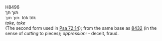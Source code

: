 <body>
  <p>H8496<br>  תּוך    תּך  <br> תּּוֹך  תּּוֹך  ‎  tôk  tôk  <br><i>toke,</i> <i>toke </i><br>(The second form used in <a href="psa072.htm#014">Psa 72:14</a>); from the same base as <a href="h8432.htm">8432</a> (in the sense of <i>cutting</i> to pieces); <i>oppression: - </i>deceit, fraud.<br></p>
 </body>